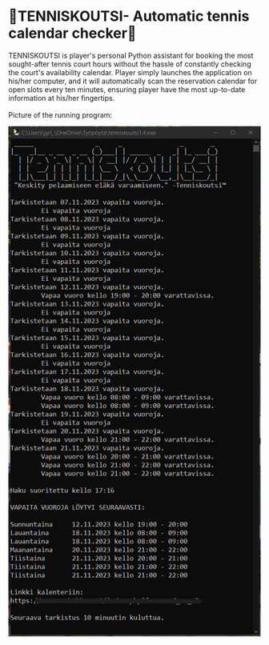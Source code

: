 #   :tennis:TENNISKOUTSI- Automatic tennis calendar checker:tennis:

TENNISKOUTSI is player's personal Python assistant for booking the most sought-after tennis court hours without the hassle of constantly checking
the court's availability calendar. Player simply launches the application on his/her computer, and it will automatically scan the reservation calendar for
open slots every ten minutes, ensuring player have the most up-to-date information at his/her fingertips. 
<br>
<br>
Picture of the running program:

![Program running](https://github.com/Jyppara/Automatic_tennis_calendar_checker/blob/main/tenniskoutsi.PNG)
